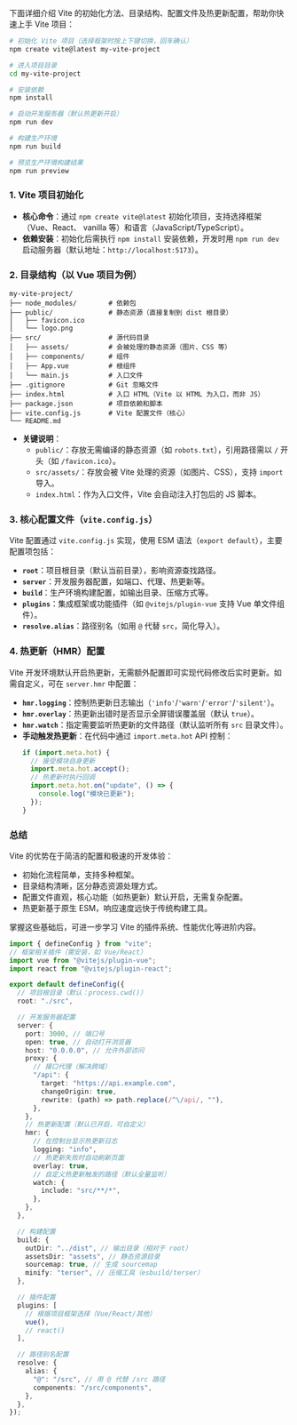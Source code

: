 下面详细介绍 Vite 的初始化方法、目录结构、配置文件及热更新配置，帮助你快速上手 Vite 项目：

```bash
# 初始化 Vite 项目（选择框架时按上下键切换，回车确认）
npm create vite@latest my-vite-project

# 进入项目目录
cd my-vite-project

# 安装依赖
npm install

# 启动开发服务器（默认热更新开启）
npm run dev

# 构建生产环境
npm run build

# 预览生产环境构建结果
npm run preview

```


### 1. Vite 项目初始化

- **核心命令**：通过 `npm create vite@latest` 初始化项目，支持选择框架（Vue、React、 vanilla 等）和语言（JavaScript/TypeScript）。
- **依赖安装**：初始化后需执行 `npm install` 安装依赖，开发时用 `npm run dev` 启动服务器（默认地址：`http://localhost:5173`）。

### 2. 目录结构（以 Vue 项目为例）

```
my-vite-project/
├── node_modules/        # 依赖包
├── public/              # 静态资源（直接复制到 dist 根目录）
│   ├── favicon.ico
│   └── logo.png
├── src/                 # 源代码目录
│   ├── assets/          # 会被处理的静态资源（图片、CSS 等）
│   ├── components/      # 组件
│   ├── App.vue          # 根组件
│   └── main.js          # 入口文件
├── .gitignore           # Git 忽略文件
├── index.html           # 入口 HTML（Vite 以 HTML 为入口，而非 JS）
├── package.json         # 项目依赖和脚本
├── vite.config.js       # Vite 配置文件（核心）
└── README.md
```

- **关键说明**：
  - `public/`：存放无需编译的静态资源（如 `robots.txt`），引用路径需以 `/` 开头（如 `/favicon.ico`）。
  - `src/assets/`：存放会被 Vite 处理的资源（如图片、CSS），支持 `import` 导入。
  - `index.html`：作为入口文件，Vite 会自动注入打包后的 JS 脚本。

### 3. 核心配置文件（`vite.config.js`）

Vite 配置通过 `vite.config.js` 实现，使用 ESM 语法（`export default`），主要配置项包括：

- **`root`**：项目根目录（默认当前目录），影响资源查找路径。
- **`server`**：开发服务器配置，如端口、代理、热更新等。
- **`build`**：生产环境构建配置，如输出目录、压缩方式等。
- **`plugins`**：集成框架或功能插件（如 `@vitejs/plugin-vue` 支持 Vue 单文件组件）。
- **`resolve.alias`**：路径别名（如用 `@` 代替 `src`，简化导入）。

### 4. 热更新（HMR）配置

Vite 开发环境默认开启热更新，无需额外配置即可实现代码修改后实时更新。如需自定义，可在 `server.hmr` 中配置：

- **`hmr.logging`**：控制热更新日志输出（`'info'`/`'warn'`/`'error'`/`'silent'`）。
- **`hmr.overlay`**：热更新出错时是否显示全屏错误覆盖层（默认 `true`）。
- **`hmr.watch`**：指定需要监听热更新的文件路径（默认监听所有 `src` 目录文件）。
- **手动触发热更新**：在代码中通过 `import.meta.hot` API 控制：
  ```javascript
  if (import.meta.hot) {
    // 接受模块自身更新
    import.meta.hot.accept();
    // 热更新时执行回调
    import.meta.hot.on("update", () => {
      console.log("模块已更新");
    });
  }
  ```

### 总结

Vite 的优势在于简洁的配置和极速的开发体验：

- 初始化流程简单，支持多种框架。
- 目录结构清晰，区分静态资源处理方式。
- 配置文件直观，核心功能（如热更新）默认开启，无需复杂配置。
- 热更新基于原生 ESM，响应速度远快于传统构建工具。

掌握这些基础后，可进一步学习 Vite 的插件系统、性能优化等进阶内容。

```ts
import { defineConfig } from "vite";
// 框架相关插件（需安装，如 Vue/React）
import vue from "@vitejs/plugin-vue";
import react from "@vitejs/plugin-react";

export default defineConfig({
  // 项目根目录（默认：process.cwd()）
  root: "./src",

  // 开发服务器配置
  server: {
    port: 3000, // 端口号
    open: true, // 自动打开浏览器
    host: "0.0.0.0", // 允许外部访问
    proxy: {
      // 接口代理（解决跨域）
      "/api": {
        target: "https://api.example.com",
        changeOrigin: true,
        rewrite: (path) => path.replace(/^\/api/, ""),
      },
    },
    // 热更新配置（默认已开启，可自定义）
    hmr: {
      // 在控制台显示热更新日志
      logging: "info",
      // 热更新失败时自动刷新页面
      overlay: true,
      // 自定义热更新触发的路径（默认全量监听）
      watch: {
        include: "src/**/*",
      },
    },
  },

  // 构建配置
  build: {
    outDir: "../dist", // 输出目录（相对于 root）
    assetsDir: "assets", // 静态资源目录
    sourcemap: true, // 生成 sourcemap
    minify: "terser", // 压缩工具（esbuild/terser）
  },

  // 插件配置
  plugins: [
    // 根据项目框架选择（Vue/React/其他）
    vue(),
    // react()
  ],

  // 路径别名配置
  resolve: {
    alias: {
      "@": "/src", // 用 @ 代替 /src 路径
      components: "/src/components",
    },
  },
});
```
